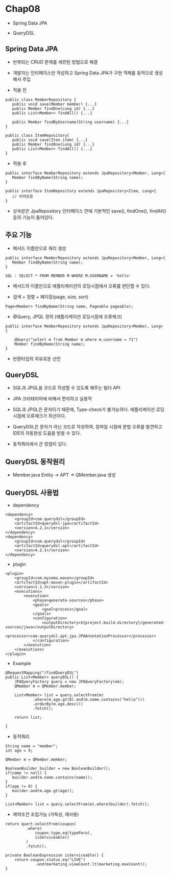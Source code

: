 # Chap08

- Spring Data JPA

- QueryDSL

## Spring Data JPA
 - 반복되는 CRUD 문제를 세련된 방법으로 해결
 
 - 개발자는 인터페이스만 작성하고 Spring Data JPA가 구현 객체를 동적으로 생성해서 주입
 
 - 적용 전
 ~~~
 public class MemberRepository {
    public void save(Member member) {...}
    public Member findOne(Long id) {...}
    public List<Member> findAll() {...}
    
    public Member findByUsername(String username) {...}
 }
 
 public class ItemRepository{
    public void save(Iten item) {...}
    public Member findOne(Long id) {...}
    public List<Member> findAll() {...}
 }
 ~~~
 
 - 적용 후
 ~~~
 public interface MemberRepository extends JpaRepository<Member, Long>{
    Member findByName(String name);
 }
 
 public interface ItemRepository extends JpaRepository<Item, Long>{
    // 비어있음
 }
 ~~~
 
 - 상속받은 JpaRepository 인터페이스 안에 기본적인 save(), findOne(), findAll() 등의 기능이 들어있다.
 
 ## 주요 기능
 
  - 메서드 이름만으로 쿼리 생성
  ~~~
  public interface MemberRepository extends JpaRepository<Member, Long>{
     Member findByName(String name);
  }
  
  SQL : SELECT * FROM MEMBER M WHERE M.USERNAME = 'hello'
  ~~~
  
  - 메서드의 이름만으로 애플리케이션의 로딩시점에서 오류를 판단할 수 있다.
  
  - 검색 + 정렬 + 페이징(page, size, sort)
  ~~~
  Page<Member> findByName(String name, Pageable pageable);
  ~~~
  
  - @Query, JPQL 정의 (애플리케이션 로딩시점에 오류체크)
  
  ~~~
  public interface MemberRepository extends JpaRepository<Member, Long> {
  
      @Query("select m from Member m where m.username = ?1")
      Member findByName(String name);
  }
  ~~~
  
  - 반환타입의 자유로운 선언
  
## QueryDSL

  - SQL과 JPQL을 코드로 작성할 수 있도록 해주는 빌더 API
  
  - JPA 크리테리아에 비해서 편리하고 실용적
  
  - SQL과 JPQL은 문자이기 때문에, Type-check가 불가능하다. 애플리케이션 로딩시점에 오류체크가 최선이다.
  
  - QueryDSL은 문자가 아닌 코드로 작성하여, 컴파일 시점에 문법 오류를 발견하고 IDE의 자동완성 도움을 받을 수 있다.
  
  - 동적쿼리에서 큰 장점이 있다.
  
## QueryDSL 동작원리

   - Member.java Entity -> APT -> QMember.java 생성
   
## QueryDSL 사용법

   - dependency
   
   ~~~
   <dependency>
       <groupId>com.querydsl</groupId>
       <artifactId>querydsl-jpa</artifactId>
       <version>4.2.1</version>
   </dependency>
   <dependency>
       <groupId>com.querydsl</groupId>
       <artifactId>querydsl-apt</artifactId>
       <version>4.2.1</version>
   </dependency>
   ~~~
   
   - plugin
   
   ~~~
   <plugin>
       <groupId>com.mysema.maven</groupId>
       <artifactId>apt-maven-plugin</artifactId>
       <version>1.1.3</version>
       <executions>
           <execution>
               <phase>generate-sources</phase>
               <goals>
                   <goal>process</goal>
               </goals>
               <configuration>
                   <outputDirectory>${project.build.directory}/generated-sources/java</outputDirectory>
                   <processor>com.querydsl.apt.jpa.JPAAnnotationProcessor</processor>
               </configuration>
           </execution>
       </executions>
   </plugin>
   ~~~
   
   - Example
   
   ~~~
   @RequestMapping("/findQueryDSL")
   public List<Member> queryDSL() {
       JPAQueryFactory query = new JPAQueryFactory(em);
       QMember m = QMember.member;

       List<Member> list = query.selectFrom(m)
               .where(m.age.gt(0).and(m.name.contains("hello")))
               .orderBy(m.age.desc())
               .fetch();

       return list;

   }
   ~~~
   
   - 동적쿼리
   
   ~~~
   String name = "member";
   int age = 9;
   
   QMember m = QMember.member;
   
   BooleanBuilder builder = new BooleanBuilder();
   if(name != null) {
      builder.and(m.name.contains(name));
   }
   if(age != 0) {
      builder.and(m.age.gt(age));
   }
   
   List<Member> list = query.selectFrom(m).where(builder).fetch(); 
   ~~~
   
   - 제약조건 조립가능 (가독성, 재사용)
   
   ~~~
   return quert.selectFrom(coupon)
            .where(
                coupon.type.eq(typePara),
                isServiceable()
            )
            .fetch();
    
   private BooleanExpression isServiceable() {
       return coupon.status.eq("LIVE")
                .and(marketing.viewCount.lt(marketing.maxCount));
   }
   ~~~ 
   